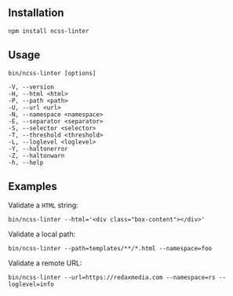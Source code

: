 Installation
------------

```
npm install ncss-linter
```


Usage
-----

```
bin/ncss-linter [options]

-V, --version
-H, --html <html>
-P, --path <path>
-U, --url <url>
-N, --namespace <namespace>
-E, --separator <separator>
-S, --selector <selector>
-T, --threshold <threshold>
-L, --loglevel <loglevel>
-Y, --haltonerror
-Z, --haltonwarn
-h, --help
```


Examples
--------

Validate a `HTML` string:

```
bin/ncss-linter --html='<div class="box-content"></div>'
```

Validate a local path:

```
bin/ncss-linter --path=templates/**/*.html --namespace=foo
```

Validate a remote URL:

```
bin/ncss-linter --url=https://redaxmedia.com --namespace=rs --loglevel=info
```
